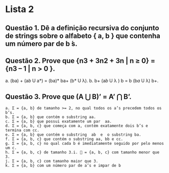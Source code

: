 # Lista 2

## Questão 1. Dê a definição recursiva do conjunto de strings sobre o alfabeto { a, b } que contenha um número par de b ́s.
	
## Questão 2. Prove que {n3 + 3n2 + 3n | n ≥ 0} = {n3 – 1 | n > 0 }.

  a. (ba) + (a*b* U a*) = (ba)* ba+ (b* U λ).
  b.  b+ (a*b*  U  λ ) b  =  b (b*a* U λ)  b+.

## Questão 3. Prove que (A ⋃ B)’ = A’ ⋂ B’.

	a. Σ = {a, b} de tamanho >= 2, no qual todos os a’s precedem todos os b’s.
	b. Σ = {a, b} que contém o substring aa.
	c. Σ = {a, b} que possui exatamente um par  aa.
	d. Σ = {a, b, c} que começa com a, contém exatamente dois b’s e termina com cc.
	e. Σ = {a, b} que contém o substring  ab  e  o substring ba.
	f. Σ = {a, b, c} que contém o substring aa, bb e cc.
	g. Σ = {a, b, c} no qual cada b é imediatamente seguido por pelo menos um c.
	h. Σ = {a, b, c} de tamanho 3.i.  = {a, b, c} com tamanho menor que 3.
	j. Σ = {a, b, c} com tamanho maior que 3.
	k. Σ = {a, b} com um número par de a’s e impar de b
